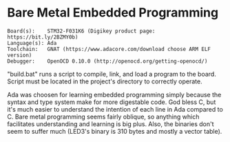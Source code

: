 # Bare Metal Embedded Programming

    Board(s):    STM32-F031K6 (Digikey product page: https://bit.ly/2BZMY0b)
    Language(s): Ada
    Toolchain:   GNAT (https://www.adacore.com/download choose ARM ELF version)
    Debugger:    OpenOCD 0.10.0 (http://openocd.org/getting-openocd/)


"build.bat" runs a script to compile, link, and load a program to the board.
Script must be located in the project's directory to correctly operate.


Ada was choosen for learning embedded programming simply because the syntax and type system make for more digestable code.
God bless C, but it's much easier to understand the intention of each line in Ada compared to C.
Bare metal programming seems fairly oblique, so anything which facilitates understanding and learning is big plus.
Also, the binaries don't seem to suffer much (LED3's binary is 310 bytes and mostly a vector table).
